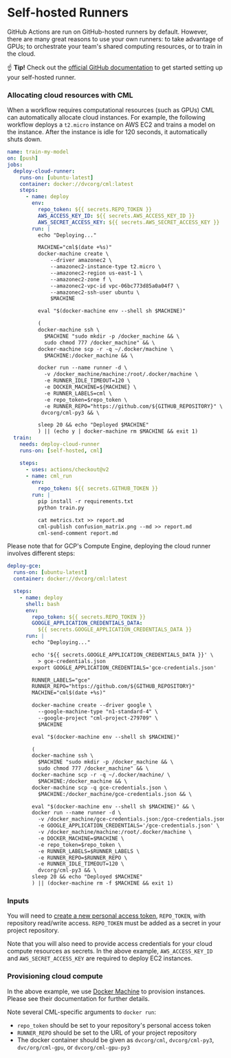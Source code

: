 # Self-hosted Runners

GitHub Actions are run on GitHub-hosted runners by default. However, there are
many great reasons to use your own runners: to take advantage of GPUs; to
orchestrate your team's shared computing resources, or to train in the cloud.

☝️ **Tip!** Check out the
[official GitHub documentation](https://help.github.com/en/actions/hosting-your-own-runners/about-self-hosted-runners)
to get started setting up your self-hosted runner.

### Allocating cloud resources with CML

When a workflow requires computational resources (such as GPUs) CML can
automatically allocate cloud instances. For example, the following workflow
deploys a `t2.micro` instance on AWS EC2 and trains a model on the instance.
After the instance is idle for 120 seconds, it automatically shuts down.

```yaml
name: train-my-model
on: [push]
jobs:
  deploy-cloud-runner:
    runs-on: [ubuntu-latest]
    container: docker://dvcorg/cml:latest
    steps:
      - name: deploy
        env:
          repo_token: ${{ secrets.REPO_TOKEN }}
          AWS_ACCESS_KEY_ID: ${{ secrets.AWS_ACCESS_KEY_ID }}
          AWS_SECRET_ACCESS_KEY: ${{ secrets.AWS_SECRET_ACCESS_KEY }}
        run: |
          echo "Deploying..."

          MACHINE="cml$(date +%s)"
          docker-machine create \
              --driver amazonec2 \
              --amazonec2-instance-type t2.micro \
              --amazonec2-region us-east-1 \
              --amazonec2-zone f \
              --amazonec2-vpc-id vpc-06bc773d85a0a04f7 \
              --amazonec2-ssh-user ubuntu \
              $MACHINE

          eval "$(docker-machine env --shell sh $MACHINE)"

          (
          docker-machine ssh \
            $MACHINE "sudo mkdir -p /docker_machine && \
            sudo chmod 777 /docker_machine" && \
          docker-machine scp -r -q ~/.docker/machine \ 
            $MACHINE:/docker_machine && \

          docker run --name runner -d \
            -v /docker_machine/machine:/root/.docker/machine \
            -e RUNNER_IDLE_TIMEOUT=120 \
            -e DOCKER_MACHINE=${MACHINE} \
            -e RUNNER_LABELS=cml \
            -e repo_token=$repo_token \
            -e RUNNER_REPO="https://github.com/${GITHUB_REPOSITORY}" \
           dvcorg/cml-py3 && \

          sleep 20 && echo "Deployed $MACHINE"
          ) || (echo y | docker-machine rm $MACHINE && exit 1)
  train:
    needs: deploy-cloud-runner
    runs-on: [self-hosted, cml]

    steps:
      - uses: actions/checkout@v2
      - name: cml_run
        env:
          repo_token: ${{ secrets.GITHUB_TOKEN }}
        run: |
          pip install -r requirements.txt
          python train.py

          cat metrics.txt >> report.md
          cml-publish confusion_matrix.png --md >> report.md
          cml-send-comment report.md
```

Please note that for GCP's Compute Engine, deploying the cloud runner involves
different steps:

```yaml
deploy-gce:
  runs-on: [ubuntu-latest]
  container: docker://dvcorg/cml:latest

  steps:
    - name: deploy
      shell: bash
      env:
        repo_token: ${{ secrets.REPO_TOKEN }}
        GOOGLE_APPLICATION_CREDENTIALS_DATA:
          ${{ secrets.GOOGLE_APPLICATION_CREDENTIALS_DATA }}
      run: |
        echo "Deploying..."

        echo '${{ secrets.GOOGLE_APPLICATION_CREDENTIALS_DATA }}' \
          > gce-credentials.json
        export GOOGLE_APPLICATION_CREDENTIALS='gce-credentials.json'

        RUNNER_LABELS="gce"
        RUNNER_REPO="https://github.com/${GITHUB_REPOSITORY}"
        MACHINE="cml$(date +%s)"

        docker-machine create --driver google \
          --google-machine-type "n1-standard-4" \
          --google-project "cml-project-279709" \
          $MACHINE

        eval "$(docker-machine env --shell sh $MACHINE)"

        (
        docker-machine ssh \
          $MACHINE "sudo mkdir -p /docker_machine && \
          sudo chmod 777 /docker_machine" && \
        docker-machine scp -r -q ~/.docker/machine/ \   
          $MACHINE:/docker_machine && \
        docker-machine scp -q gce-credentials.json \
          $MACHINE:/docker_machine/gce-credentials.json && \

        eval "$(docker-machine env --shell sh $MACHINE)" && \
        docker run --name runner -d \
          -v /docker_machine/gce-credentials.json:/gce-credentials.json \
          -e GOOGLE_APPLICATION_CREDENTIALS='/gce-credentials.json' \
          -v /docker_machine/machine:/root/.docker/machine \
          -e DOCKER_MACHINE=$MACHINE \
          -e repo_token=$repo_token \
          -e RUNNER_LABELS=$RUNNER_LABELS \
          -e RUNNER_REPO=$RUNNER_REPO \
          -e RUNNER_IDLE_TIMEOUT=120 \
          dvcorg/cml-py3 && \
        sleep 20 && echo "Deployed $MACHINE"
        ) || (docker-machine rm -f $MACHINE && exit 1)
```

### Inputs

You will need to
[create a new personal access token](https://help.github.com/en/github/authenticating-to-github/creating-a-personal-access-token-for-the-command-line),
`REPO_TOKEN`, with repository read/write access. `REPO_TOKEN` must be added as a
secret in your project repository.

Note that you will also need to provide access credentials for your cloud
compute resources as secrets. In the above example, `AWS_ACCESS_KEY_ID` and
`AWS_SECRET_ACCESS_KEY` are required to deploy EC2 instances.

### Provisioning cloud compute

In the above example, we use
[Docker Machine](https://docs.docker.com/machine/concepts/) to provision
instances. Please see their documentation for further details.

Note several CML-specific arguments to `docker run`:

- `repo_token` should be set to your repository's personal access token
- `RUNNER_REPO` should be set to the URL of your project repository
- The docker container should be given as `dvcorg/cml`, `dvcorg/cml-py3`,
  `dvc/org/cml-gpu`, or `dvcorg/cml-gpu-py3`
